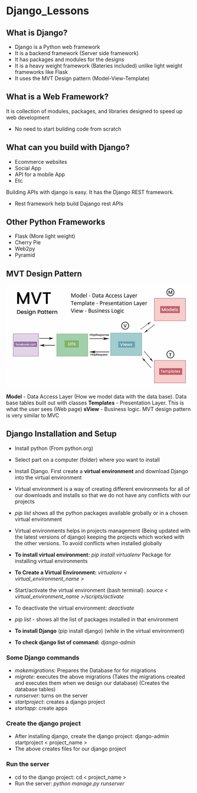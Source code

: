 # Django_Lessons

## What is Django?

- Django is a Python web framework
- It is a backend framework (Server side framework)
- It has packages and modules for the designs
- It is a heavy weight framework (Bateries included) unlike light weight frameworks like Flask
- It uses the MVT Design pattern (Model-View-Template)

## What is a Web Framework?

It is collection of modules, packages, and libraries designed to speed up web development

- No need to start building code from scratch

## What can you build with Django?

- Ecommerce websites
- Social App
- API for a mobile App
- Etc

Building APIs with django is easy. It has the Django REST framework.

- Rest framework help build Dajango rest APIs

## Other Python Frameworks

- Flask (More light weight)
- Cherry Pie
- Web2py
- Pyramid

## MVT Design Pattern

<img src="Resources/Mvt.png" alt= "MVT Design Pattern" width="600" />

**Model** - Data Access Layer (How we model data with the data base). Data base tables built out with classes
**Templates** - Presentation Layer. This is what the user sees (Web page)
**sView** - Business logic.
MVT design pattern is very similar to MVC

## Django Installation and Setup

- Install python (From python.org)
- Select part on a computer (folder) where you want to install
- Install Django. First create a **virtual environment** and download Django into the virtual environment
- Virtual environment is a way of creating different environments for all of our downloads and installs so that we do not have any conflicts with our projects
- _pip list_ shows all the python packages available grobally or in a chosen virtual environment
- Virtual environments helps in projects management (Being updated with the latest versions of django) keeping the projects which worked with the other versions. To avoid conflicts when installed globally

- **To install virtual environment:** _pip install virtualenv_ Package for installing virtual environments

- **To Create a Virtual Environment:** _virtualenv < virtual_environment_name >_
- Start/activate the virtual environment (bash terminal): _source < virtual_environment_name >/scripts/activate_
- To deactivate the virtual environment: _deactivate_
- _pip list_ - shows all the list of packages installed in that environment

- **To install Django** (pip install django) (while in the virtual environment)
- **To check django list of command:** _django-admin_

### Some Django commands

- _makemigrations_: Prepares the Database for for migrations
- _migrate_: executes the above migrations (Takes the migrations created and executes them when we design our database) (Creates the database tables)
- _runserver_: turns on the server
- _startproject_: creates a django project
- _startapp_: create apps

### Create the django project

- After installing django, create the django project: django-admin startproject < project_name >
- The above creates files for our django project

### Run the server

- cd to the django project: cd < project_name >
- Run the server: _python manage.py runserver_
